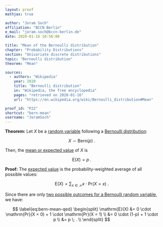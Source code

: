 ```yaml
---
layout: proof
mathjax: true

author: "Joram Soch"
affiliation: "BCCN Berlin"
e_mail: "joram.soch@bccn-berlin.de"
date: 2020-01-16 10:58:00

title: "Mean of the Bernoulli distribution"
chapter: "Probability Distributions"
section: "Univariate discrete distributions"
topic: "Bernoulli distribution"
theorem: "Mean"

sources:
  - authors: "Wikipedia"
    year: 2020
    title: "Bernoulli distribution"
    in: "Wikipedia, the free encyclopedia"
    pages: "retrieved on 2020-01-16"
    url: "https://en.wikipedia.org/wiki/Bernoulli_distribution#Mean"

proof_id: "P22"
shortcut: "bern-mean"
username: "JoramSoch"
---
```



**Theorem:** Let $X$ be a [random variable](/D/rvar) following a [Bernoulli distribution](/D/bern):

$$ \label{eq:bern}
X \sim \mathrm{Bern}(p) \; .
$$

Then, the [mean or expected value](/D/mean) of $X$ is

$$ \label{eq:bern-mean}
\mathrm{E}(X) = p \; .
$$


**Proof:** The [expected value](/D/mean) is the probability-weighted average of all possible values:

$$ \label{eq:mean}
\mathrm{E}(X) = \sum_{x \in \mathcal{X}} x \cdot \mathrm{Pr}(X = x) \; .
$$

Since there are only [two possible outcomes for a Bernoulli random variable](/P/bern-pmf), we have:

$$ \label{eq:bern-mean-qed}
\begin{split}
\mathrm{E}(X) &= 0 \cdot \mathrm{Pr}(X = 0) + 1 \cdot \mathrm{Pr}(X = 1) \\
&= 0 \cdot (1-p) + 1 \cdot p \\
&= p \; . \\
\end{split}
$$